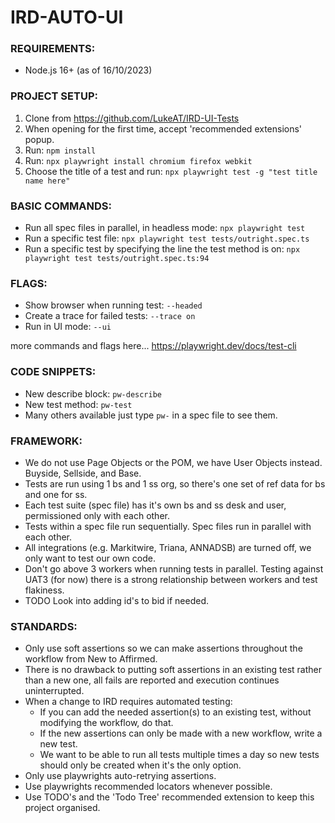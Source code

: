 # IRD-AUTO-UI

### REQUIREMENTS:
- Node.js 16+ (as of 16/10/2023)


### PROJECT SETUP:
1. Clone from https://github.com/LukeAT/IRD-UI-Tests
2. When opening for the first time, accept 'recommended extensions' popup.
3. Run: `npm install`
4. Run: `npx playwright install chromium firefox webkit`
5. Choose the title of a test and run: `npx playwright test -g "test title name here"`


### BASIC COMMANDS:
- Run all spec files in parallel, in headless mode: `npx playwright test`
- Run a specific test file: `npx playwright test tests/outright.spec.ts`
- Run a specific test by specifying the line the test method is on: `npx playwright test tests/outright.spec.ts:94`


### FLAGS:
- Show browser when running test: `--headed`
- Create a trace for failed tests: `--trace on`
- Run in UI mode: `--ui`

more commands and flags here... https://playwright.dev/docs/test-cli


### CODE SNIPPETS:      
- New describe block: `pw-describe`
- New test method: `pw-test`
- Many others available just type `pw-` in a spec file to see them.


### FRAMEWORK:
- We do not use Page Objects or the POM, we have User Objects instead. Buyside, Sellside, and Base.
- Tests are run using 1 bs and 1 ss org, so there's one set of ref data for bs and one for ss. 
- Each test suite (spec file) has it's own bs and ss desk and user, permissioned only with each other.
- Tests within a spec file run sequentially. Spec files run in parallel with each other.
- All integrations (e.g. Markitwire, Triana, ANNADSB) are turned off, we only want to test our own code.
- Don't go above 3 workers when running tests in parallel. Testing against UAT3 (for now) there is a 
strong relationship between workers and test flakiness.
- TODO Look into adding id's to bid if needed. 


### STANDARDS:
- Only use soft assertions so we can make assertions throughout the workflow from New to Affirmed.
- There is no drawback to putting soft assertions in an existing test rather than a new one, all fails are reported and execution continues uninterrupted.
- When a change to IRD requires automated testing:
    - If you can add the needed assertion(s) to an existing test, without modifying the workflow, do that.
    - If the new assertions can only be made with a new workflow, write a new test.
    - We want to be able to run all tests multiple times a day so new tests should only be created when it's the only option.
- Only use playwrights auto-retrying assertions.
- Use playwrights recommended locators whenever possible.
- Use TODO's and the 'Todo Tree' recommended extension to keep this project organised.



